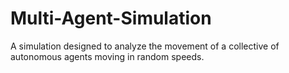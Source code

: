 # Multi-Agent-Simulation
A simulation designed to analyze the movement of a collective of autonomous agents moving in random speeds.
